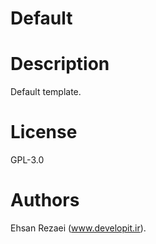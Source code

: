 Default
=======

Description
===========
Default template.

License
=======
GPL-3.0

Authors
=======
Ehsan Rezaei (www.developit.ir).